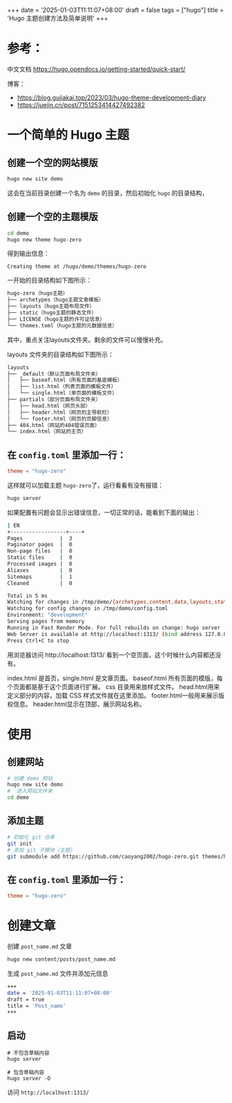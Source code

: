 +++
date = '2025-01-03T11:11:07+08:00'
draft = false
tags = ["hugo"]
title = 'Hugo 主题创建方法及简单说明'
+++

# 参考：
中文文档 https://hugo.opendocs.io/getting-started/quick-start/

博客：
- https://blog.gujiakai.top/2023/03/hugo-theme-development-diary
- https://juejin.cn/post/7151253414427492382

# 一个简单的 Hugo 主题

## 创建一个空的网站模版

```bash
hugo new site demo
```
这会在当前目录创建一个名为 `demo` 的目录，然后初始化 `hugo` 的目录结构，

## 创建一个空的主题模版

```bash
cd demo
hugo new theme hugo-zero
```

得到输出信息：

```
Creating theme at /hugo/demo/themes/hugo-zero
```

一开始的目录结构如下图所示：

```bash
hugo-zero（hugo主题）
├── archetypes（hugo主题文章模板）
├── layouts（hugo主题布局文件）
├── static（hugo主题的静态文件）
├── LICENSE（hugo主题的许可证信息）
└── themes.toml（hugo主题的元数据信息）
```
其中，重点关注layouts文件夹。剩余的文件可以慢慢补充。

layouts 文件夹的目录结构如下图所示：

```bash
layouts
├── _default（默认页面布局文件夹）
│   ├── baseof.html（所有页面的基底模板）
│   ├── list.html（列表页面的模板文件）
│   └── single.html（单页面的模板文件）
├── partials（部分页面布局文件夹）
│   ├── head.html（网页头部）
│   ├── header.html（网页的主导航栏）
│   └── footer.html（网页的页脚信息）
├── 404.html（网站的404错误页面）
└── index.html（网站的主页）
```

## 在 `config.toml` 里添加一行：

```toml
theme = "hugo-zero"
```

这样就可以加载主题 `hugo-zero`了，运行看看有没有报错：

```bash
hugo server
```

如果配置有问题会显示出错误信息，一切正常的话，能看到下面的输出：

```bash
| EN
+------------------+----+
Pages            |  3
Paginator pages  |  0
Non-page files   |  0
Static files     |  0
Processed images |  0
Aliases          |  0
Sitemaps         |  1
Cleaned          |  0

Total in 5 ms
Watching for changes in /tmp/demo/{archetypes,content,data,layouts,static,themes}
Watching for config changes in /tmp/demo/config.toml
Environment: "development"
Serving pages from memory
Running in Fast Render Mode. For full rebuilds on change: hugo server --disableFastRender
Web Server is available at http://localhost:1313/ (bind address 127.0.0.1)
Press Ctrl+C to stop
```

用浏览器访问 http://localhost:1313/ 看到一个空页面，这个时候什么内容都还没有。

index.html 是首页，single.html 是文章页面。
baseof.html 所有页面的模版，每个页面都是基于这个页面进行扩展。
css 目录用来放样式文件。
head.html用来定义<head>部分的内容，加载 CSS 样式文件就在这里添加。
footer.html一般用来展示版权信息。
header.html显示在顶部，展示网站名称。


# 使用

## 创建网站

```bash
# 创建 demo 网站
hugo new site demo
#  进入网站文件夹
cd demo
```

## 添加主题

```bash
# 初始化 git 仓库
git init
# 添加 git 子模块（主题）
git submodule add https://github.com/caoyang2002/hugo-zero.git themes/hugo-zero
```



## 在 `config.toml` 里添加一行：

```toml
theme = "hugo-zero"
```

# 创建文章

创建 `post_name.md` 文章

```bash
hugo new content/posts/post_name.md
```

生成 `post_name.md` 文件并添加元信息

```bash
+++
date = '2025-01-03T11:11:07+08:00'
draft = true
title = 'Post_name'
+++
```
## 启动

```bahs
# 不包含草稿内容
hugo server

# 包含草稿内容
hugo server -D
```

访问 `http://localhost:1313/`
